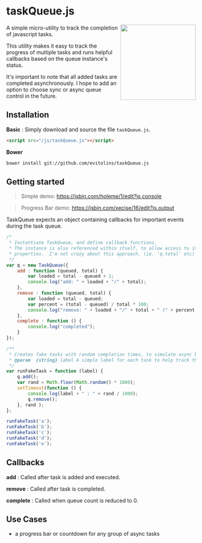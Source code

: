 # taskQueue.js

<img align="right" height="200" src="https://cdn2.iconfinder.com/data/icons/windows-8-metro-style/128/list_ingredients.png">

A simple micro-utility to track the completion of javascript tasks.

This utility makes it easy to track the progress of multiple tasks and runs helpful callbacks based on the queue instance's status.

It's important to note that all added tasks are completed asynchronously.  I hope to add an option to choose sync or async queue control in the future.


## Installation
**Basic**
: Simply download and source the file `taskQueue.js`.

```html
<script src="/js/taskQueue.js"></script>
```

**Bower**

```bash
bower install git://github.com/evitolins/taskQueue.js
```   

## Getting started

> Simple demo: https://jsbin.com/holeme/1/edit?js,console

> Progress Bar demo: https://jsbin.com/xecise/16/edit?js,output

TaskQueue expects an object containing callbacks for important events during the task queue.

```javascript
/*
 * Instantiate TaskQueue, and define callback functions.
 * The instance is also referenced within itself, to allow access to instance
 * properties.  I'm not crazy about this approach. (ie. 'q.total' etc)
 */
var q = new TaskQueue({
    add : function (queued, total) {
        var loaded = total - queued + 1;
        console.log("add: " + loaded + "/" + total);
    },
    remove : function (queued, total) {
        var loaded = total - queued;
        var percent = (total - queued) / total * 100;
        console.log("remove: " + loaded + "/" + total + " (" + percent + "% complete)");
    },
    complete : function () {
        console.log("completed");
    }
});

/**
 * Creates fake tasks with random completion times, to simulate async behavior.
 * @param  {string} label A simple label for each task to help track the results.
 */
var runFakeTask = function (label) {
    q.add();
    var rand = Math.floor(Math.random() * 1000);
    setTimeout(function () {
        console.log(label + " : " + rand / 1000);
        q.remove();
    }, rand );
};

runFakeTask('a');
runFakeTask('b');
runFakeTask('c');
runFakeTask('d');
runFakeTask('e');
```


## Callbacks
**add**
: Called after task is added and executed.

**remove**
: Called after task is completed.

**complete**
: Called when queue count is reduced to 0.


       
## Use Cases
- a progress bar or countdown for any group of async tasks
